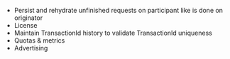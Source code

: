 * Persist and rehydrate unfinished requests on participant like is done on originator
* License
* Maintain TransactionId history to validate TransactionId uniqueness
* Quotas & metrics
* Advertising